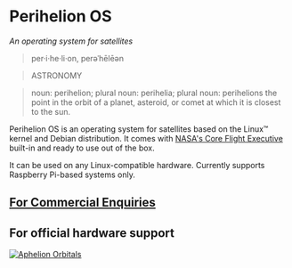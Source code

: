 # Perihelion OS
*An operating system for satellites*
>per·i·he·li·on,
>perəˈhēlēən

>ASTRONOMY

>noun: perihelion; plural noun: perihelia; plural noun: perihelions
>the point in the orbit of a planet, asteroid, or comet at which it is closest to the sun.


Perihelion OS is an operating system for satellites based on the Linux™ kernel and Debian distribution. It comes with [NASA's Core Flight Executive](https://cfs.gsfc.nasa.gov/) built-in and ready to use out of the box.

It can be used on any Linux-compatible hardware.
Currently supports Raspberry Pi-based systems only.

## [For Commercial Enquiries](mailto:sihao.huang@aphelionorbitals.com)

## For official hardware support
[![Aphelion Orbitals](http://static1.squarespace.com/static/56eefa11c2ea5104511e19eb/t/58f25550725e25edc2e97c5e/1506043260945/?format=1500w)](http://aphelionorbitals.com/)
